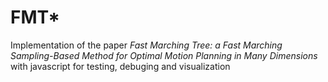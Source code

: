 # FMT*

Implementation of the paper *Fast Marching Tree: a Fast Marching Sampling-Based Method for Optimal Motion Planning in Many Dimensions* with javascript for testing, debuging and visualization

